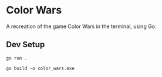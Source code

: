 # Color Wars

A recreation of the game Color Wars in the terminal, using Go.

## Dev Setup

`go run .`

`go build -o color_wars.exe`